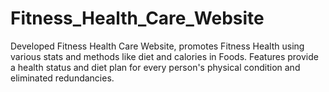 # Fitness_Health_Care_Website
Developed Fitness Health Care Website, promotes Fitness Health using various stats and methods like diet and calories in Foods. Features provide a health status and diet plan for every person's physical condition and eliminated redundancies. 

